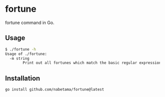 # fortune

fortune command in Go.

## Usage

```sh
$ ./fortune -h
Usage of ./fortune:
  -m string
        Print out all fortunes which match the basic regular expression pattern.
```

## Installation

```sh
go install github.com/nabetama/fortune@latest
```
